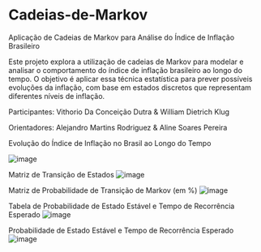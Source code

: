 # Cadeias-de-Markov

Aplicação de Cadeias de Markov para Análise do Índice de Inflação Brasileiro

Este projeto explora a utilização de cadeias de Markov para modelar e analisar o comportamento do índice de inflação brasileiro ao longo do tempo. O objetivo é aplicar essa técnica estatística para prever possíveis evoluções da inflação, com base em estados discretos que representam diferentes níveis de inflação.

Participantes: Vithorio Da Conceição Dutra & William Dietrich Klug

Orientadores: Alejandro Martins Rodriguez & Aline Soares Pereira

Evolução do Índice de Inflação no Brasil ao Longo do Tempo

![image](https://github.com/user-attachments/assets/aee36c3b-b969-4fc6-95ef-fb1138118688)

Matriz de Transição de Estados
![image](https://github.com/user-attachments/assets/db0d89b2-49ea-47d8-bc8c-8d7cc42f77d1)

Matriz de Probabilidade de Transição de Markov (em %)
![image](https://github.com/user-attachments/assets/c24f8677-9455-43c2-b9ea-015230238101)

Tabela de Probabilidade de Estado Estável e Tempo de Recorrência Esperado
![image](https://github.com/user-attachments/assets/aae4dc73-05b7-40ad-b767-9d1b9a502997)

Probabilidade de Estado Estável e Tempo de Recorrência Esperado
![image](https://github.com/user-attachments/assets/5cb7d414-c325-4f40-a514-1f5d8f73852b)



